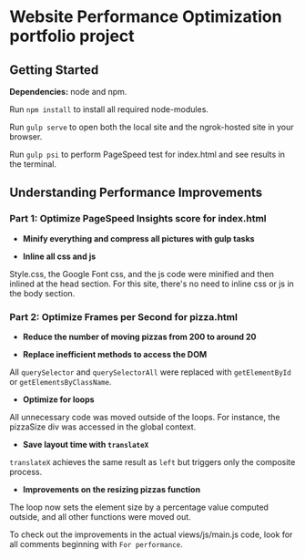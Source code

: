 # Website Performance Optimization portfolio project


## Getting Started

**Dependencies:** node and npm.

Run `npm install` to install all required node-modules.

Run `gulp serve` to open both the local site and the ngrok-hosted site in your browser.

Run `gulp psi` to perform PageSpeed test for index.html and see results in the terminal.

## Understanding Performance Improvements

### Part 1: Optimize PageSpeed Insights score for index.html

- **Minify everything and compress all pictures with gulp tasks**

- **Inline all css and js**

Style.css, the Google Font css, and the js code were minified and then inlined at the head section. For this site, there's no need to inline css or js in the body section.

### Part 2: Optimize Frames per Second for pizza.html

- **Reduce the number of moving pizzas from 200 to around 20**

- **Replace inefficient methods to access the DOM**

All `querySelector` and `querySelectorAll` were replaced with `getElementById` or `getElementsByClassName`.

- **Optimize for loops**

All unnecessary code was moved outside of the loops. For instance, the pizzaSize div was accessed in the global context.

- **Save layout time with `translateX`**

`translateX` achieves the same result as `left` but triggers only the composite process.

- **Improvements on the resizing pizzas function**

The loop now sets the element size by a percentage value computed outside, and all other functions were moved out.

To check out the improvements in the actual views/js/main.js code, look for all comments beginning with `For performance`.